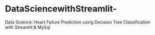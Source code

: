 # DataSciencewithStreamlit-
Data Science: Heart Failure Prediction using Decision Tree Classification with Streamlit &amp; MySql
